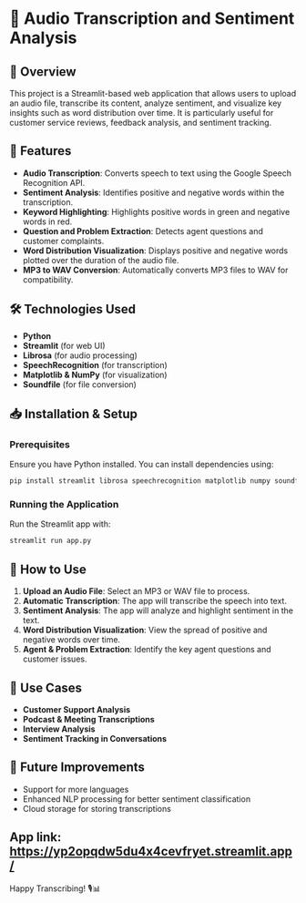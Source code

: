 # 🎤 Audio Transcription and Sentiment Analysis

## 📌 Overview
This project is a Streamlit-based web application that allows users to upload an audio file, transcribe its content, analyze sentiment, and visualize key insights such as word distribution over time. It is particularly useful for customer service reviews, feedback analysis, and sentiment tracking.

## 🚀 Features
- **Audio Transcription**: Converts speech to text using the Google Speech Recognition API.
- **Sentiment Analysis**: Identifies positive and negative words within the transcription.
- **Keyword Highlighting**: Highlights positive words in green and negative words in red.
- **Question and Problem Extraction**: Detects agent questions and customer complaints.
- **Word Distribution Visualization**: Displays positive and negative words plotted over the duration of the audio file.
- **MP3 to WAV Conversion**: Automatically converts MP3 files to WAV for compatibility.

## 🛠 Technologies Used
- **Python**
- **Streamlit** (for web UI)
- **Librosa** (for audio processing)
- **SpeechRecognition** (for transcription)
- **Matplotlib & NumPy** (for visualization)
- **Soundfile** (for file conversion)

## 📥 Installation & Setup

### Prerequisites
Ensure you have Python installed. You can install dependencies using:
```bash
pip install streamlit librosa speechrecognition matplotlib numpy soundfile
```

### Running the Application
Run the Streamlit app with:
```bash
streamlit run app.py
```

## 📌 How to Use
1. **Upload an Audio File**: Select an MP3 or WAV file to process.
2. **Automatic Transcription**: The app will transcribe the speech into text.
3. **Sentiment Analysis**: The app will analyze and highlight sentiment in the text.
4. **Word Distribution Visualization**: View the spread of positive and negative words over time.
5. **Agent & Problem Extraction**: Identify the key agent questions and customer issues.

## 🎯 Use Cases
- **Customer Support Analysis**
- **Podcast & Meeting Transcriptions**
- **Interview Analysis**
- **Sentiment Tracking in Conversations**

## 🤖 Future Improvements
- Support for more languages
- Enhanced NLP processing for better sentiment classification
- Cloud storage for storing transcriptions

App link: https://yp2opqdw5du4x4cevfryet.streamlit.app/
---

Happy Transcribing! 🎙️📊

